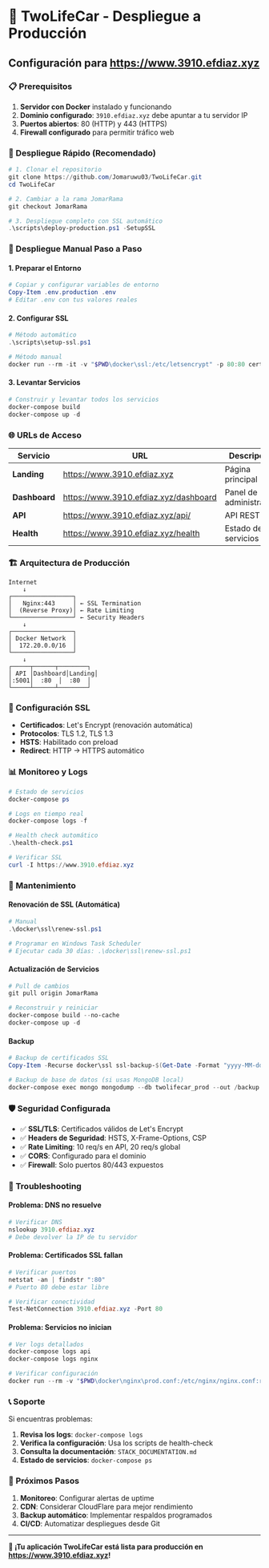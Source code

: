# 🚀 TwoLifeCar - Despliegue a Producción

## Configuración para https://www.3910.efdiaz.xyz

### 📋 Prerequisitos

1. **Servidor con Docker** instalado y funcionando
2. **Dominio configurado**: `3910.efdiaz.xyz` debe apuntar a tu servidor IP
3. **Puertos abiertos**: 80 (HTTP) y 443 (HTTPS)
4. **Firewall configurado** para permitir tráfico web

### 🎯 Despliegue Rápido (Recomendado)

```powershell
# 1. Clonar el repositorio
git clone https://github.com/Jomaruwu03/TwoLifeCar.git
cd TwoLifeCar

# 2. Cambiar a la rama JomarRama
git checkout JomarRama

# 3. Despliegue completo con SSL automático
.\scripts\deploy-production.ps1 -SetupSSL
```

### 🔧 Despliegue Manual Paso a Paso

#### 1. Preparar el Entorno
```powershell
# Copiar y configurar variables de entorno
Copy-Item .env.production .env
# Editar .env con tus valores reales
```

#### 2. Configurar SSL
```powershell
# Método automático
.\scripts\setup-ssl.ps1

# Método manual
docker run --rm -it -v "$PWD\docker\ssl:/etc/letsencrypt" -p 80:80 certbot/certbot certonly --standalone --email admin@3910.efdiaz.xyz --agree-tos -d 3910.efdiaz.xyz -d www.3910.efdiaz.xyz
```

#### 3. Levantar Servicios
```powershell
# Construir y levantar todos los servicios
docker-compose build
docker-compose up -d
```

### 🌐 URLs de Acceso

| Servicio | URL | Descripción |
|----------|-----|-------------|
| **Landing** | https://www.3910.efdiaz.xyz | Página principal |
| **Dashboard** | https://www.3910.efdiaz.xyz/dashboard | Panel de administración |
| **API** | https://www.3910.efdiaz.xyz/api/ | API REST |
| **Health** | https://www.3910.efdiaz.xyz/health | Estado de servicios |

### 🏗️ Arquitectura de Producción

```
Internet
    ↓
┌─────────────────┐
│   Nginx:443     │ ← SSL Termination
│  (Reverse Proxy)│ ← Rate Limiting
└─────────────────┘ ← Security Headers
    ↓
┌─────────────────┐
│ Docker Network  │
│  172.20.0.0/16  │
└─────────────────┘
    ↓
┌─────┬──────┬────────┐
│ API │Dashboard│Landing│
│:5001│  :80  │  :80  │
└─────┴──────┴────────┘
```

### 🔐 Configuración SSL

- **Certificados**: Let's Encrypt (renovación automática)
- **Protocolos**: TLS 1.2, TLS 1.3
- **HSTS**: Habilitado con preload
- **Redirect**: HTTP → HTTPS automático

### 📊 Monitoreo y Logs

```powershell
# Estado de servicios
docker-compose ps

# Logs en tiempo real
docker-compose logs -f

# Health check automático
.\health-check.ps1

# Verificar SSL
curl -I https://www.3910.efdiaz.xyz
```

### 🔄 Mantenimiento

#### Renovación de SSL (Automática)
```powershell
# Manual
.\docker\ssl\renew-ssl.ps1

# Programar en Windows Task Scheduler
# Ejecutar cada 30 días: .\docker\ssl\renew-ssl.ps1
```

#### Actualización de Servicios
```powershell
# Pull de cambios
git pull origin JomarRama

# Reconstruir y reiniciar
docker-compose build --no-cache
docker-compose up -d
```

#### Backup
```powershell
# Backup de certificados SSL
Copy-Item -Recurse docker\ssl ssl-backup-$(Get-Date -Format "yyyy-MM-dd")

# Backup de base de datos (si usas MongoDB local)
docker-compose exec mongo mongodump --db twolifecar_prod --out /backup
```

### 🛡️ Seguridad Configurada

- ✅ **SSL/TLS**: Certificados válidos de Let's Encrypt
- ✅ **Headers de Seguridad**: HSTS, X-Frame-Options, CSP
- ✅ **Rate Limiting**: 10 req/s en API, 20 req/s global
- ✅ **CORS**: Configurado para el dominio
- ✅ **Firewall**: Solo puertos 80/443 expuestos

### 🚨 Troubleshooting

#### Problema: DNS no resuelve
```powershell
# Verificar DNS
nslookup 3910.efdiaz.xyz
# Debe devolver la IP de tu servidor
```

#### Problema: Certificados SSL fallan
```powershell
# Verificar puertos
netstat -an | findstr ":80"
# Puerto 80 debe estar libre

# Verificar conectividad
Test-NetConnection 3910.efdiaz.xyz -Port 80
```

#### Problema: Servicios no inician
```powershell
# Ver logs detallados
docker-compose logs api
docker-compose logs nginx

# Verificar configuración
docker run --rm -v "$PWD\docker\nginx\prod.conf:/etc/nginx/nginx.conf:ro" nginx:alpine nginx -t
```

### 📞 Soporte

Si encuentras problemas:

1. **Revisa los logs**: `docker-compose logs`
2. **Verifica la configuración**: Usa los scripts de health-check
3. **Consulta la documentación**: `STACK_DOCUMENTATION.md`
4. **Estado de servicios**: `docker-compose ps`

### 🎯 Próximos Pasos

1. **Monitoreo**: Configurar alertas de uptime
2. **CDN**: Considerar CloudFlare para mejor rendimiento
3. **Backup automático**: Implementar respaldos programados
4. **CI/CD**: Automatizar despliegues desde Git

---

**🎉 ¡Tu aplicación TwoLifeCar está lista para producción en https://www.3910.efdiaz.xyz!**
